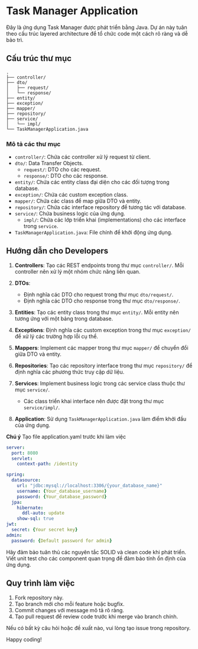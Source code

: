 # Task Manager Application

Đây là ứng dụng Task Manager được phát triển bằng Java. Dự án này tuân theo cấu trúc layered architecture để tổ chức code một cách rõ ràng và dễ bảo trì.

## Cấu trúc thư mục

```
.
├── controller/
├── dto/
│   ├── request/
│   └── response/
├── entity/
├── exception/
├── mapper/
├── repository/
├── service/
│   └── impl/ 
└── TaskManagerApplication.java
```

### Mô tả các thư mục

- `controller/`: Chứa các controller xử lý request từ client.
- `dto/`: Data Transfer Objects.
  - `request/`: DTO cho các request.
  - `response/`: DTO cho các response.
- `entity/`: Chứa các entity class đại diện cho các đối tượng trong database.
- `exception/`: Chứa các custom exception class.
- `mapper/`: Chứa các class để map giữa DTO và entity.
- `repository/`: Chứa các interface repository để tương tác với database.
- `service/`: Chứa business logic của ứng dụng.
  - `impl/`: Chứa các lớp triển khai (implementations) cho các interface trong `service`.
- `TaskManagerApplication.java`: File chính để khởi động ứng dụng.

## Hướng dẫn cho Developers

1. **Controllers**: Tạo các REST endpoints trong thư mục `controller/`. Mỗi controller nên xử lý một nhóm chức năng liên quan.

2. **DTOs**: 
   - Định nghĩa các DTO cho request trong thư mục `dto/request/`.
   - Định nghĩa các DTO cho response trong thư mục `dto/response/`.

3. **Entities**: Tạo các entity class trong thư mục `entity/`. Mỗi entity nên tương ứng với một bảng trong database.

4. **Exceptions**: Định nghĩa các custom exception trong thư mục `exception/` để xử lý các trường hợp lỗi cụ thể.

5. **Mappers**: Implement các mapper trong thư mục `mapper/` để chuyển đổi giữa DTO và entity.

6. **Repositories**: Tạo các repository interface trong thư mục `repository/` để định nghĩa các phương thức truy cập dữ liệu.

7. **Services**: Implement business logic trong các service class thuộc thư mục `service/`.
    - Các class triển khai interface nên được đặt trong thư mục `service/impl/`.

8. **Application**: Sử dụng `TaskManagerApplication.java` làm điểm khởi đầu của ứng dụng.

**Chú ý**
Tạo file application.yaml trước khi làm việc
```yaml
server:
  port: 8080
  servlet:
    context-path: /identity

spring:
  datasource:
    url: "jdbc:mysql://localhost:3306/{your_database_name}"
    username: {Your_database_username}
    password: {Your_database_password}
  jpa:
    hibernate:
      ddl-auto: update
    show-sql: true
jwt:
  secret: {Your secret key}
admin:
  password: {Default password for admin}
```

Hãy đảm bảo tuân thủ các nguyên tắc SOLID và clean code khi phát triển. Viết unit test cho các component quan trọng để đảm bảo tính ổn định của ứng dụng.

## Quy trình làm việc

1. Fork repository này.
2. Tạo branch mới cho mỗi feature hoặc bugfix.
3. Commit changes với message mô tả rõ ràng.
4. Tạo pull request để review code trước khi merge vào branch chính.

Nếu có bất kỳ câu hỏi hoặc đề xuất nào, vui lòng tạo issue trong repository.

Happy coding!
